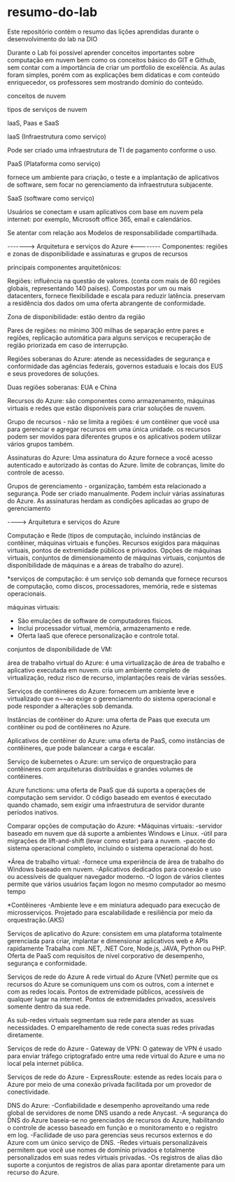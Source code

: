 # resumo-do-lab
Este repositório contém o resumo das lições aprendidas durante o desenvolvimento do lab na DIO

Durante o Lab foi possível aprender conceitos importantes sobre computação em nuvem bem como os conceitos básico do GIT e Github, sem contar com a importância de criar um portfolio de excelência.
As aulas foram simples, porém com as explicações bem didaticas e com conteúdo enriquecedor, os professores sem mostrando domínio do conteúdo.

conceitos de nuvem

tipos de serviços de nuvem

IaaS, Paas e SaaS

IaaS (Infraestrutura como serviço)

Pode ser criado uma infraestrutura de TI de pagamento conforme o uso.

PaaS (Plataforma como serviço)

fornece um ambiente para criação, o teste e a implantação de aplicativos de software, sem focar no gerenciamento
da infraestrutura subjacente.

SaaS (software como serviço)

Usuários se conectam e usam aplicativos com base em nuvem pela internet: por exemplo, Microsoft office 365, email e 
calendários.

Se atentar com relação aos Modelos de responsabilidade compartilhada.

-------> Arquitetura e serviços do Azure <--------
 Componentes: regiões e zonas de disponibilidade e assinaturas e grupos de recursos

principais componentes arquitetônicos: 

Regiões: influência na questão de valores. (conta com mais de 60 regiões globais, representando 140 países). Compostas por um ou mais datacenters, fornece flexibilidade e escala para reduzir latência.
preservam a residência dos dados om uma oferta abrangente de conformidade.

Zona de disponibilidade: estão dentro da região

Pares de regiões: no mínimo 300 milhas de separação entre pares e regiões, replicação automática para alguns serviços e recuperação de região priorizada em caso de interrupção.

Regiões soberanas do Azure: atende as necessidades de segurança e conformidade das agências federais, governos estaduais e locais dos EUS e seus provedores de soluções.

Duas regiões soberanas: EUA e China

Recursos do Azure: são componentes como armazenamento, máquinas virtuais e redes que estão disponíveis para criar soluções de nuvem.

Grupo de recursos - não se limita a regiões: é um contêiner que você usa para gerenciar e agregar recursos em uma única unidade.
os recursos podem ser movidos para diferentes grupos e os aplicativos podem utilizar vários grupos também.

Assinaturas do Azure: Uma assinatura do Azure fornece a você acesso autenticado e autorizado às contas do Azure.
limite de cobranças, limite do controle de acesso.

Grupos de gerenciamento - organização, também esta relacionado a segurança. Pode ser criado manualmente.
Podem incluir várias assinaturas do Azure.
As assinaturas herdam as condições aplicadas ao grupo de gerenciamento

----> Arquitetura e serviços do Azure

Computação e Rede (tipos de computação, incluindo instâncias de contêiner, máquinas virtuais e funções. Recursos exigidos para máquinas virtuais, pontos de extremidade públicos e privados. Opções de máquinas virtuais, conjuntos de dimensionamento de máquinas virtuais, conjuntos de disponibilidade de máquinas e a áreas de trabalho do azure).

*serviços de computação: é um serviço sob demanda que fornece recursos de computação, como discos, processadores, memória, rede e sistemas operacionais.

máquinas virtuais: 
- São emulações de software de computadores físicos. 
- Inclui processador virtual, memória, armazenamento e rede. 
- Oferta IaaS que oferece personalização e controle total.

conjuntos de disponibilidade de VM:

área de trabalho virtual do Azure: é uma virtualização de área de trabalho e aplicativo executada em nuvem.
cria um ambiente completo de virtualização, reduz risco de recurso, implantações reais de várias sessões.

Serviços de contêineres do Azure: fornecem um ambiente leve e virtualizado que n~~ao exige o gerenciamento do sistema operacional e pode responder a alterações sob demanda.

Instâncias de contêiner do Azure: uma oferta de Paas que executa um contêiner ou pod de contêineres no Azure.

Aplicativos de contêiner do Azure: uma oferta de PaaS, como instâncias de contêineres, que pode balancear a carga e escalar.

Serviço de kubernetes o Azure: um serviço de orquestração para contêineres com arquiteturas distribuídas e grandes volumes de contêineres.

Azure functions: uma oferta de PaaS que dá suporta a operações de computação sem servidor.
O código baseado em eventos é executado quando chamado, sem exigir uma infraestrutura de servidor durante períodos inativos.

Comparar opções de computação do Azure:
*Máquinas virtuais: 
-servidor baseado em nuvem que dá suporte a ambientes Windows e Linux.
-útil para migrações de lift-and-shift (levar como estar) para a nuvem.
-pacote do sistema operacional completo, incluindo o sistema operacional do host.

*Área de trabalho virtual:
-fornece uma experiência de área de trabalho do Windows baseado em nuvem.
-Aplicativos dedicados para conexão e uso ou acessíveis de qualquer navegador moderno.
-O logon de vários clientes permite que vários usuários façam logon no mesmo computador ao mesmo tempo

*Contêineres
-Ambiente leve e em miniatura adequado para execução de microsserviços.
Projetado para escalabilidade e resiliência por meio da orquestração.(AKS)

Serviços de aplicativo do Azure: consistem em uma plataforma totalmente gerenciada para criar, implantar e dimensionar aplicativos web e APIs rapidamente
Trabalha com .NET, .NET Core, Node.js, JAVA, Python ou PHP.
Oferta de PaaS com requisitos de nível corporativo de desempenho, segurança e conformidade.

Serviços de rede do Azure
A rede virtual do Azure (VNet) permite que os recursos do Azure se comuniquem uns com os outros, com a internet e com as redes locais.
Pontos de extremidade públicos, acessíveis de qualquer lugar na internet.
Pontos de extremidades privados, acessíveis somente dentro da sua rede.

As sub-redes virtuais segmentam sua rede para atender as suas necessidades.
O emparelhamento de rede conecta suas redes privadas diretamente.

Serviços de rede do Azure - Gateway de VPN: O gateway de VPN é usado para enviar tráfego criptografado entre uma rede virtual do Azure e uma no local pela internet pública.

Serviços de rede do Azure - ExpressRoute: estende as redes locais para o Azure por meio de uma conexão privada facilitada por um provedor de conectividade.

DNS do Azure:
-Confiabilidade e desempenho aproveitando uma rede global de servidores de nome DNS usando a rede Anycast.
-A segurança do DNS do Azure baseia-se no gerenciados de recursos do Azure, habilitando o controle de acesso baseado em função e o monitoramento e o registro em log.
-Facilidade de uso para gerencias seus recursos externos e do Azure com um único serviço de DNS.
-Redes virtuais personalizáveis permitem que você use nomes de domínio privados e totalmente personalizados em suas redes virtuais privadas.
-Os registros de alias dão suporte a conjuntos de registros de alias para apontar diretamente para um recurso do Azure.


